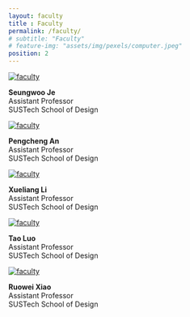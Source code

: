 ```yaml
--- 
layout: faculty
title : Faculty
permalink: /faculty/
# subtitle: "Faculty" 
# feature-img: "assets/img/pexels/computer.jpeg"
position: 2
---
```


<div class="figure-grid">
<div class="figure-grid-sizer"></div>
    <div class="figure-grid-item">
        <a href="http://immersivedesignresearch.com/seungwoo" target="_blank"  class="image">
        <img src="\faculty\Seung Woo Je.webp" alt="faculty" />
        </a>
        <p class="image-caption">
            <strong>Seungwoo Je</strong><br/>
            <span class="details">Assistant Professor<br/>SUSTech School of Design</span>
        </p>
    </div>
    <div class="figure-grid-item">
        <a href="http://anpengcheng.cn" target="_blank"  class="image">
        <img src="\faculty\pengcheng.webp" alt="faculty" />
        </a>
        <p class="image-caption">
            <strong>Pengcheng An</strong><br/>
            <span class="details">Assistant Professor<br/>SUSTech School of Design</span>
        </p>
    </div>
    <div class="figure-grid-item">
        <a href="https://xueliangseanli.github.io/Sean/" target="_blank"  class="image">
        <img src="\faculty\xueliang.webp" alt="faculty" />
        </a>
        <p class="image-caption">
            <strong>Xueliang Li</strong><br/>
            <span class="details">Assistant Professor<br/>SUSTech School of Design</span>
        </p>
    </div>
    <div class="figure-grid-item">
        <a href="//ixdlanguage.org" target="_blank"  class="image">
        <img src="\faculty\Tao.webp" alt="faculty" />
        </a>
        <p class="image-caption">
            <strong>Tao Luo</strong><br/>
            <span class="details">Assistant Professor<br/>SUSTech School of Design</span>
        </p>
    </div>
    <div class="figure-grid-item">
        <a href="https://www2.kmd.keio.ac.jp/~ruowei.xiao/" target="_blank"  class="image">
        <img src="\faculty\Ruowei.webp" alt="faculty" />
        </a>
        <p class="image-caption">
            <strong>Ruowei Xiao</strong><br/>
            <span class="details">Assistant Professor<br/>SUSTech School of Design</span>
        </p>
    </div>
</div>
